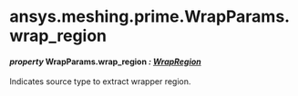 <a id="ansys-meshing-prime-wrapparams-wrap-region"></a>

# ansys.meshing.prime.WrapParams.wrap_region

<a id="ansys.meshing.prime.WrapParams.wrap_region"></a>

#### *property* WrapParams.wrap_region *: [WrapRegion](ansys.meshing.prime.WrapRegion.md#ansys.meshing.prime.WrapRegion)*

Indicates source type to extract wrapper region.

<!-- !! processed by numpydoc !! -->
